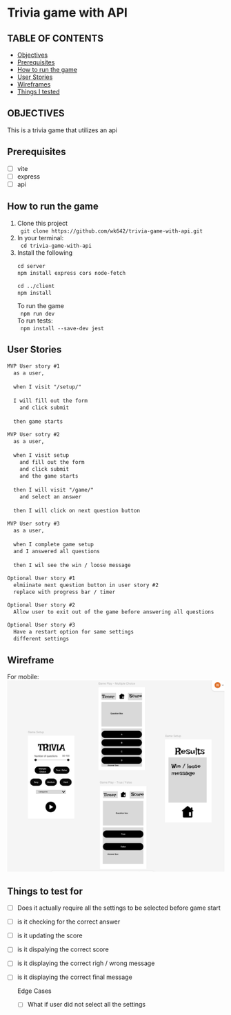 # Trivia game with API

## TABLE OF CONTENTS
  - [Objectives](#objectives)
  - [Prerequisites](#prerequisites)
  - [How to run the game](#run)
  - [User Stories](#user-stories)
  - [Wireframes](#wireframe)
  - [Things I tested](#test)
## OBJECTIVES <a name="objectives"></a>
This is a trivia game that utilizes an api
## Prerequisites <a name="prerequesites"></a>
- [ ] vite
- [ ] express
- [ ] api
## How to run the game <a name="run"></a>
1. Clone this project  
` git clone https://github.com/wk642/trivia-game-with-api.git`  
2. In your terminal:  
` cd trivia-game-with-api`
3. Install the following  
    ```
    cd server
    npm install express cors node-fetch
    ```
    ```
    cd ../client
    npm install
    ```
    To run the game  
    ` npm run dev`   
To run tests:   
` npm install --save-dev jest`
## User Stories <a name="user-stories"></a>
```
MVP User story #1
  as a user,

  when I visit "/setup/"

  I will fill out the form 
    and click submit

  then game starts
```
```
MVP User sotry #2
  as a user, 

  when I visit setup 
    and fill out the form
    and click submit 
    and the game starts 

  then I will visit "/game/"
    and select an answer
   
  then I will click on next question button
```
```
MVP User sotry #3
  as a user,

  when I complete game setup
  and I answered all questions

  then I wil see the win / loose message 
```

```
Optional User story #1 
  elmiinate next question button in user story #2
  replace with progress bar / timer
```
``` 
Optional User story #2
  Allow user to exit out of the game before answering all questions
```
```
Optional User story #3 
  Have a restart option for same settings
  different settings
```

## Wireframe <a name="wireframe"></a>
For mobile:  
<img src="./client/src/assets/images/readme/trivia-game-with-api-mobile-wireframe.png">
## Things to test for <a name="test"></a>
- [ ] Does it actually require all the settings to be selected before game start
- [ ] is it checking for the correct answer
- [ ] is it updating the score
- [ ] is it dispalying the correct score
- [ ] is it displaying the correct righ / wrong message
- [ ] is it displaying the correct final message

  Edge Cases
  - [ ] What if user did not select all the settings